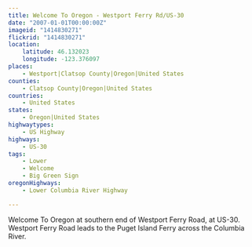 ```yaml
---
title: Welcome To Oregon - Westport Ferry Rd/US-30
date: "2007-01-01T00:00:00Z"
imageid: "1414830271"
flickrid: "1414830271"
location:
    latitude: 46.132023
    longitude: -123.376097
places:
    - Westport|Clatsop County|Oregon|United States
counties:
    - Clatsop County|Oregon|United States
countries:
    - United States
states:
    - Oregon|United States
highwaytypes:
    - US Highway
highways:
    - US-30
tags:
    - Lower
    - Welcome
    - Big Green Sign
oregonHighways:
    - Lower Columbia River Highway

---
```

Welcome To Oregon at southern end of Westport Ferry Road, at US-30.  Westport Ferry Road leads to the Puget Island Ferry across the Columbia River.
